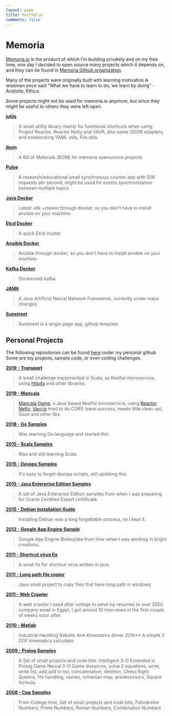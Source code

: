 ```yaml
---
layout: page
title: Portfolio
comments: false
---
```


# Memoria 
[Memoria.io](https://memoria.io) is the product of which I'm building privately and on my free time, 
one day I decided to open source many projects which it depends on, and they can be found in 
[Memoria Github organization](https://github.memoria-io).

Many of the projects were originally built with learning motivation A wiseman once said 
"What we have to learn to do, we learn by doing" - Aristotle, Ethics. 

Some projects might not be used for memoria.io anymore, but since they might be useful to others they were left open. 

**[jutils](https://github.com/memoria-io/jutils)**
> A small utility library mainly for functional shortcuts when using Project Reactor, Reactor Netty and VAVR,
> also some GSON adapters, and nonblocking YAML utils, File utils.

**[jbom](https://github.com/memoria-io/jbom)**
> A Bill of Materials (BOM) for memoria opensource projects

**[Pulse](https://github.com/memoria-io/pulse)**
> A research/educational small synchronous counter app with 50K requests per second, might be used for events synchronization between multiple topics  
    
**[Java Docker](https://github.com/memoria-io/ansible-docker)**
> Latest Jdk +maven through docker, so you don't have to install ansible on your machine.

**[Etcd Docker](https://github.com/memoria-io/etcd-docker)**
> A quick Etcd cluster

**[Ansible Docker](https://github.com/memoria-io/ansible-docker)**
> Ansible through docker, so you don't have to install ansible on your machine.

**[Kafka Docker](https://github.com/memoria-io/kafka-docker)**
> Dockerised kafka

**[JANN](https://github.com/memoria-io/jann)**
> A Java Artificial Neural Network Framework, currently under major changes.

**[Sunstreet](https://github.com/memoria-io/sunstreet)**
> Sunstreet is a single page app, github template.

## Personal Projects
The following repositories can be found [here](https://github.com/IsmailMarmoush?tab=repositories) under my personal github
Some are toy projects, sample code, or even coding challenges.

**[2019 - Transport](https://github.com/IsmailMarmoush/transport)**
> A small challenge implemented in Scala, as Restful microservice, using [http4s](https://http4s.org/) and other libraries.

**[2019 - Mancala](https://github.com/IsmailMarmoush/mancala)**
> [Mancala Game](https://en.wikipedia.org/wiki/Mancala), a Java based Restful microservice, 
> using [Reactor Netty](https://projectreactor.io/), [Vavr.io](https://Vavr.io) 
> tried to do CQRS (semi success, needs little clean up), Gson and other libs.

**[2018 - Go Samples](https://github.com/IsmailMarmoush/go-samples)**
> Was learning Go language and started this

**[2015 - Scala Samples](https://github.com/IsmailMarmoush/scala-samples)**
> Was and still learning Scala

**[2015 - Devops Samples](https://github.com/IsmailMarmoush/devops-samples)**
> It's easy to forget devops scripts, still updating this.

**[2015 - Java Enterprise Edition Samples](https://github.com/IsmailMarmoush/java-eesamples)**
> A set of Java Enterprise Edition samples from when I was preparing for Oracle Certified Expert certificate.

**[2015 - Debian Installation Guide](https://github.com/IsmailMarmoush/debian)**
> Installing Debian was a long forgettable process, so I kept it.

**[2012 - Google App Engine Sample](https://github.com/IsmailMarmoush/java-googleappengine)**
> Google App Engine Boilerplate from time when I was working in bright creations.

**[2011 - Shortcut virus fix](https://github.com/IsmailMarmoush/java-shortcutvirusfix)**
> A small fix for shortcut virus written in java

**[2011 - Long path file copier](https://github.com/IsmailMarmoush/java-longpath)**
> Java small project to copy files that have long path in windows

**[2011 - Web Crawler](https://github.com/IsmailMarmoush/java-webcrawler)**
> A web crawler I used after college to send my resumes to over 2500 company email in Egypt,
> I got around 10 interviews in the first couple of weeks soon after.

**[2010 - Matlab](https://github.com/IsmailMarmoush/matlab-samples)**
> Industrial Handling Robotic Arm Kinematics driver 2010** A simple 3 DOF kinematics calculator.

**[2009 - Prolog Samples](https://github.com/IsmailMarmoush/prolog-samples)**
> A Set of small projects and code bits:
> Intelligent X-O Extended in Prolog Game
> Neural X-O Game
> distances, solve 2 equations, write, write list, add,add to list, concatenation, deletion, Chess Eight Queens, file handling, names, romanian map, predecessors, Square formula.

**[2008 - Cpp Samples](https://github.com/IsmailMarmoush/cpp-samples)**
> From College time, Set of small projects and code bits; Palindrome Numbers, Prime Numbers, Roman Numbers, Combination Numbers
